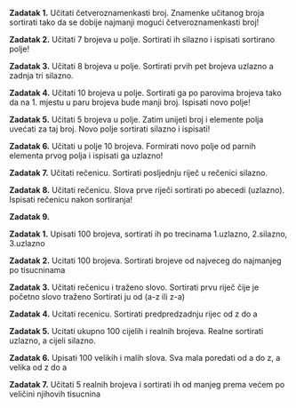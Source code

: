 <strong>Zadatak 1.</strong> Učitati četveroznamenkasti broj. Znamenke učitanog broja sortirati tako da se dobije najmanji mogući četveroznamenkasti broj!

<strong>Zadatak 2.</strong> Učitati 7 brojeva u polje. Sortirati ih silazno i ispisati sortirano polje!

<strong>Zadatak 3.</strong> Učitati 8 brojeva u polje. Sortirati prvih pet brojeva uzlazno a zadnja tri silazno.

<strong>Zadatak 4.</strong> Učitati 10 brojeva u polje. Sortirati ga po parovima brojeva tako da na 1. mjestu u paru brojeva bude manji broj. Ispisati novo polje!

<strong>Zadatak 5.</strong> Učitati 5 brojeva u polje. Zatim unijeti broj i elemente polja uvećati za taj broj. Novo polje sortirati silazno i ispisati!

<strong>Zadatak 6.</strong> Učitati u polje 10 brojeva. Formirati novo polje od parnih elementa prvog polja i ispisati ga uzlazno!

<strong>Zadatak 7.</strong> Učitati rečenicu. Sortirati posljednju riječ u rečenici silazno.

<strong>Zadatak 8.</strong> Učitati rečenicu. Slova prve riječi sortirati po abecedi (uzlazno). Ispisati rečenicu nakon sortiranja!

<strong>Zadatak 9.</strong>



<strong>Zadatak 1.</strong> Upisati 100 brojeva, sortirati ih po trecinama 1.uzlazno, 2.silazno, 3.uzlazno

<strong>Zadatak 2.</strong> Ucitati 100 brojeva. Sortirati brojeve od najveceg do najmanjeg po tisucninama

<strong>Zadatak 3.</strong> Učitati rečenicu i traženo slovo. Sortirati prvu riječ čije je početno slovo traženo Sortirati ju od (a-z ili z-a)

<strong>Zadatak 4.</strong> Ucitati recenicu. Sortirati predpredzadnju rijec od z do a

<strong>Zadatak 5.</strong> Ucitati ukupno 100 cijelih i realnih brojeva. Realne sortirati uzlazno, a cijeli silazno.

<strong>Zadatak 6.</strong> Upisati 100 velikih i malih slova. Sva mala poredati od a do z, a velika od z do a

<strong>Zadatak 7.</strong> Učitati 5 realnih brojeva i sortirati ih od manjeg prema većem po veličini njihovih tisucnina
